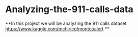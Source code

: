 # Analyzing-the-911-calls-data

**In this project we will be analyzing the 911 calls dataset https://www.kaggle.com/mchirico/montcoalert **
